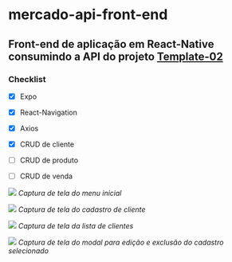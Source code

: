 # mercado-api-front-end

## Front-end de aplicação em React-Native consumindo a API do projeto [Template-02](https://github.com/MoisesLemos-code/Template-02-API-REST-Nodejs)


### Checklist
- [x] Expo
- [x] React-Navigation
- [x] Axios
- [x] CRUD de cliente
- [ ] CRUD de produto
- [ ] CRUD de venda


![](/images/Menu.jpg)
*Captura de tela do menu inicial*

![](/images/Cliente.jpg)
*Captura de tela do cadastro de cliente*

![](/images/Cliente_lista.jpg)
*Captura de tela da lista de clientes*

![](/images/Cliente_lista_modal.jpg)
*Captura de tela do modal para edição e exclusão do cadastro selecionado*
